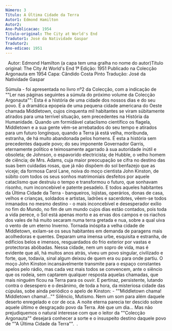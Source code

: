 ```yaml
---
Número: 3
Título: A Última Cidade da Terra
Autor1: Edmond Hamilton
Autor2: 
Ano-Publicacao: 1954
Titulo-original: The City at World's End
Tradutor1: José da Natividade Gaspar
Tradutor2: 
Ano-edicao: 1951
---
```

  
Autor: Edmond Hamilton (a capa tem uma gralha no nome do autor)Título original: The City At World's End
1ª Edição: 1951
Publicado na Colecção Argonauta em 1954
Capa: Cândido Costa Pinto 
Tradução: José da Natividade Gaspar

Súmula - foi apresentada no livro nº2 
da Colecção, com a indicação de ""Ler nas páginas seguintes a súmula do 
próximo volume da Colecção Argonauta"":
Esta é a história de uma cidade dos nossos dias e do seu povo. É a dramática epopeia de uma pequena cidade americana do Oeste chamada Middletown, cujos cinquenta mil habitantes se viram súbitamente atirados para uma terrível situação, sem precedentes na História da Humanidade. Quando um formidável cataclismo científico os flagela, Middletown e a sua gente vêm-se arrebatados do seu tempo e atirados para um futuro longínquo, quando a Terra já está velha, moribunda, estranha, de há muito abandonada pelos homens.
É esta a história sem precedentes daquele povo; do seu imponente Governador Garris, eternamente político e teimosamente agarrado à sua autoridade inútil e obsoleta; de Johnson, o espavorido electricista; de Hubble, o velho homem de ciência; de Mrs. Adams, cuja maior preocupação se cifra no destino das suas bem cuidadas rosas, que já não dispõem do sol benfazejo que as viceje; da formosa Carol Lane, noiva do moço cientista John Kinston, de súbito com todos os seus sonhos matrimoniais desfeitos por aquele cataclismo que destruiu o tempo e transformou o futuro, que sonhavam risonho, num inconcebível e patente pesadelo.
E todos aqueles habitantes da Última Cidade da Terra - banqueiros, lojistas, operários, donas de casa, velhos e crianças, soldados e artistas, ladrões e sacerdotes, vêem-se todos irmanados no mesmo destino - o mais inconcebível e desesperador exílio no fim do Mundo, no fim de um mundo cujos dias estão contados, pois toda a vida perece, o Sol está apenas morto e as ervas dos campos e os riachos dos vales de há muito secaram numa terra gretada e nua, sobre a qual uiva o vento de um eterno Inverno.
Tornada inóspita a velha cidade de Middletown, exilam-se os seus habitantes em demanda de paragens mais acolhedoras e quentes. Deparam uma imensa urbe, esquisita e estranha, de edificios belos e imensos, resguardados do frio exterior por vastas e protectoras abóbadas.
Nessa cidade, nem um sopro de vida, mas é evidente que ali, há muitos anos atrás, viveu um povo singular, civilizado e forte, que, todavia, sinal algum deixou de quem era ou para onde partiu.
O moço John Kinston incansávelmente transmite para o espaço constantes apelos pelo rádio, mas cada vez mais todos se convencem, ante o siêncio que os rodeia, sem captarem qualquer resposta aquelas chamadas, que mais ninguém ficou na Terra para os ouvir. E pertinaz, persistente, lutando contra o desespero e o desânimo, de toda a hora, da misteriosa cidade das cúpulas, sobe ainda periódico o apelo de Kinston: - ""Middletown chama! Middletown chama!...""
Silêncio, Mutismo. Nem um som para além daquele deserto enregelado e cor de oca. A noite eterna parecia ter descido sobre aquele último e desgraçado povo da Terra. Até que um dia...
Mas não prejudiquemos o natural interesse com que o leitor da ""Colecção Argonauta"" desejará conhecer a sorte e o insuspeito destino daquele povo de ""A Última Cidade da Terra"". 
.
